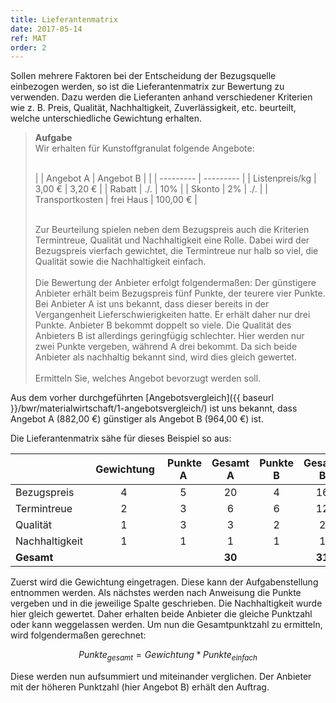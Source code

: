 ```yaml
---
title: Lieferantenmatrix
date: 2017-05-14
ref: MAT
order: 2
---
```


Sollen mehrere Faktoren bei der Entscheidung der Bezugsquelle einbezogen werden, so ist die Lieferantenmatrix zur Bewertung zu verwenden.
Dazu werden die Lieferanten anhand verschiedener Kriterien wie z. B. Preis, Qualität, Nachhaltigkeit, Zuverlässigkeit, etc. beurteilt, welche unterschiedliche Gewichtung erhalten.

> **Aufgabe**  
> Wir erhalten für Kunstoffgranulat folgende Angebote:
> <br><br>
>
> |                 | Angebot A | Angebot B |
> |                 | --------- | --------- |
> | Listenpreis/kg  | 3,00 €    | 3,20 €    |
> | Rabatt          | ./.       | 10%       |
> | Skonto          | 2%        | ./.       |
> | Transportkosten | frei Haus | 100,00 €  |
>
> <br>
> Zur Beurteilung spielen neben dem Bezugspreis auch die Kriterien Termintreue, Qualität und Nachhaltigkeit eine Rolle.
> Dabei wird der Bezugspreis vierfach gewichtet, die Termintreue nur halb so viel, die Qualität sowie die Nachhaltigkeit einfach.
> <br><br>
> Die Bewertung der Anbieter erfolgt folgendermaßen:  
> Der günstigere Anbieter erhält beim Bezugspreis fünf Punkte, der teurere vier Punkte.
> Bei Anbieter A ist uns bekannt, dass dieser bereits in der Vergangenheit Lieferschwierigkeiten hatte.
> Er erhält daher nur drei Punkte. Anbieter B bekommt doppelt so viele.
> Die Qualität des Anbieters B ist allerdings geringfügig schlechter. Hier werden nur zwei Punkte vergeben, während A drei bekommt.
> Da sich beide Anbieter als nachhaltig bekannt sind, wird dies gleich gewertet.
> <br><br>
> Ermitteln Sie, welches Angebot bevorzugt werden soll.

Aus dem vorher durchgeführten [Angebotsvergleich]({{ baseurl }}/bwr/materialwirtschaft/1-angebotsvergleich/) ist uns bekannt, dass Angebot A (882,00 €) günstiger als Angebot B (964,00 €) ist.

Die Lieferantenmatrix sähe für dieses Beispiel so aus:

|                | Gewichtung | Punkte A | Gesamt A | Punkte B | Gesamt B |
| -------------- | :--------: | :------: | :------: | :------: | :------: |
| Bezugspreis    | 4          | 5        | 20       | 4        | 16       |
| Termintreue    | 2          | 3        | 6        | 6        | 12       |
| Qualität       | 1          | 3        | 3        | 2        | 2        |
| Nachhaltigkeit | 1          | 1        | 1        | 1        | 1        |
| **Gesamt**     |            |          | **30**   |          | **31**   |

Zuerst wird die Gewichtung eingetragen. Diese kann der Aufgabenstellung entnommen werden.
Als nächstes werden nach Anweisung die Punkte vergeben und in die jeweilige Spalte geschrieben.
Die Nachhaltigkeit wurde hier gleich gewertet. Daher erhalten beide Anbieter die gleiche Punktzahl oder kann weggelassen werden.
Um nun die Gesamtpunktzahl zu ermitteln, wird folgendermaßen gerechnet:

$$ Punkte_{gesamt} = Gewichtung * Punkte_{einfach} $$

Diese werden nun aufsummiert und miteinander verglichen.
Der Anbieter mit der höheren Punktzahl (hier Angebot B) erhält den Auftrag.
